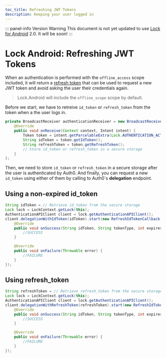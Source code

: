 ```yaml
---
toc_title: Refreshing JWT Tokens
description: Keeping your user logged in
---
```


::: panel-info Version Warning
This document is not yet updated to use [Lock for Android](https://github.com/auth0/Lock.Android) 2.0. It will be soon!
:::

# Lock Android: Refreshing JWT Tokens

When an authentication is performed with the `offline_access` scope included, it will return a [refresh token](/refresh-token) that can be used to request a new JWT token and avoid asking the user their credentials again.

> Lock.Android will include the `offline_scope` scope by default.

Before we start, we have to retreive `id_token` or `refresh_token` from the token when a the user logs in. 

```java
private BroadcastReceiver authenticationReceiver = new BroadcastReceiver() {
    @Override
    public void onReceive(Context context, Intent intent) {
        Token token = intent.getParcelableExtra(Lock.AUTHENTICATION_ACTION_TOKEN_PARAMETER);
        String idToken = token.getIdToken();
        String refreshToken = token.getRefreshToken();
        // Store id_token or refresh_token in a secure storage
    }
};
```

Then, we need to store `id_token` or `refresh_token` in a secure storage after the user is authenticated by Auth0. And finally, you can request a new `id_token` using either of them by calling to Auth0`s **delegation** endpoint.

## Using a non-expired id_token

```java
String idToken = // Retrieve id_token from the secure storage
Lock lock = LockContext.getLock(this);
AuthenticationAPIClient client = lock.getAuthenticationAPIClient();
client.delegationWithIdToken(idToken).start(new RefreshIdTokenCallback() {
    @Override
    public void onSuccess(String idToken, String tokenType, int expiresIn) {
        //SUCCESS
    }

    @Override
    public void onFailure(Throwable error) {
        //FAILURE
    }
});
```

## Using refresh_token

```java
String refreshToken = // Retrieve refresh_token from the secure storage
Lock lock = LockContext.getLock(this);
AuthenticationAPIClient client = lock.getAuthenticationAPIClient();
client.delegationWithRefreshToken(refreshToken).start(new RefreshIdTokenCallback() {
    @Override
    public void onSuccess(String idToken, String tokenType, int expiresIn) {
        //SUCCESS
    }

    @Override
    public void onFailure(Throwable error) {
        //FAILURE
    }
});
```
